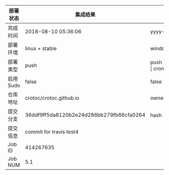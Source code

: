 部署状态 | 集成结果 | 参考值
---|---|---
完成时间 | 2018-08-10 05:36:06 | yyyy-mm-dd hh:mm:ss
部署环境 | linux + stable | window \| linux + stable
部署类型 | push | push \| pull_request \| api \| cron
启用Sudo | false | false \| true
仓库地址 | crotoc/crotoc.github.io | owner_name/repo_name
提交分支 | 36ddf9ff5da8120b2e24d286bb279fb66cfa0264 | hash 16位
提交信息 | commit for travis test4 |
Job ID   | 414267635 |
Job NUM  | 5.1 |
